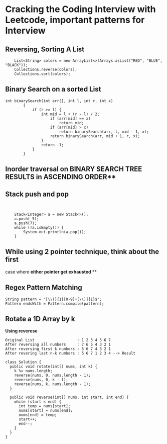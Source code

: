 # **Cracking the Coding Interview with Leetcode, important patterns for Interview**

## Reversing, Sorting A List
```
    List<String> colors = new ArrayList<>(Arrays.asList("RED", "BLUE", "BLACK"));
    Collections.reverse(colors);
    Collections.sort(colors);
```

## Binary Search on a sorted List
        
```
int binarySearch(int arr[], int l, int r, int x)
        {
            if (r >= l) {
                int mid = l + (r - l) / 2;        
                    if (arr[mid] == x)
                        return mid;         
                    if (arr[mid] > x)
                        return binarySearch(arr, l, mid - 1, x);         
                    return binarySearch(arr, mid + 1, r, x);
                }         
                return -1;
            }
        }
```
    

## Inorder traversal on BINARY SEARCH TREE RESULTS in ASCENDING ORDER**


## Stack push and pop 

```


    Stack<Integer> a = new Stack<>();
    a.push( 5);
    a.push(7);
    while (!a.isEmpty()) {
        System.out.println(a.pop());
    }

```

## While using 2 pointer technique, think about the first
case where **either pointer get exhausted** **


## Regex Pattern Matching
```
String pattern = "[\\(]{1}[0-9]+[\\)]{1}$";
Pattern endsWith = Pattern.compile(pattern);
```
## Rotate a 1D Array by k 
**Using reverese**
```
Original List                   : 1 2 3 4 5 6 7
After reversing all numbers     : 7 6 5 4 3 2 1
After reversing first k numbers : 5 6 7 4 3 2 1
After revering last n-k numbers : 5 6 7 1 2 3 4 --> Result

class Solution {
  public void rotate(int[] nums, int k) {
    k %= nums.length;
    reverse(nums, 0, nums.length - 1);
    reverse(nums, 0, k - 1);
    reverse(nums, k, nums.length - 1);
  }
  
  public void reverse(int[] nums, int start, int end) {
    while (start < end) {
      int temp = nums[start];
      nums[start] = nums[end];
      nums[end] = temp;
      start++;
      end--;
    }
  }
}

```




